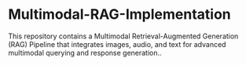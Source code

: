 # Multimodal-RAG-Implementation
This repository contains a Multimodal Retrieval-Augmented Generation (RAG) Pipeline that integrates images, audio, and text for advanced multimodal querying and response generation..
